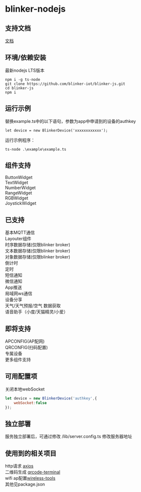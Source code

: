 # blinker-nodejs  

## 支持文档  
[文档](https://diandeng.tech/doc/javascript-support)  

## 环境/依赖安装  
最新nodejs LTS版本  
```
npm i -g ts-node
git clone https://github.com/blinker-iot/blinker-js.git
cd blinker-js
npm i
```

## 运行示例  

替换example.ts中的以下语句，参数为app中申请到的设备的authkey  
```
let device = new BlinkerDevice('xxxxxxxxxxxx');
```
运行示例程序：  
```
ts-node .\example\example.ts
```

## 组件支持  
ButtonWidget  
TextWidget  
NumberWidget  
RangeWidget  
RGBWidget  
JoystickWidget  

## 已支持  
基本MQTT通信  
Layouter组件  
时序数据存储(仅限blinker broker)    
文本数据存储(仅限blinker broker)    
对象数据存储(仅限blinker broker)  
倒计时  
定时  
短信通知  
微信通知  
App推送  
局域网ws通信  
设备分享  
天气/天气预报/空气 数据获取  
语音助手（小度/天猫精灵/小爱）  

## 即将支持  
APCONFIG(AP配网)  
QRCONFIG(扫码配置)   
专属设备  
更多组件支持  

## 可用配置项  
关闭本地webSocket  
```js
let device = new BlinkerDevice('authkey',{
    webSocket:false
});
```

## 独立部署
服务独立部署后，可通过修改 /lib/server.config.ts 修改服务器地址  

## 使用到的相关项目  
http请求 [axios](https://github.com/axios/axios)  
二维码生成 [qrcode-terminal](https://github.com/gtanner/qrcode-terminal)  
wifi ap配置[wireless-tools](https://github.com/oblique/create_ap)  
其他见package.json  